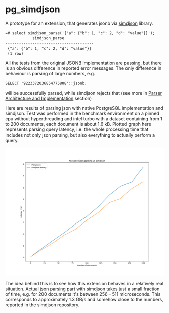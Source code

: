 # pg_simdjson

A prototype for an extension, that generates jsonb via [simdjson](https://github.com/lemire/simdjson) library.

```
=# select simdjson_parse('{"a": {"b": 1, "c": 2, "d": "value"}}');
            simdjson_parse
---------------------------------------
 {"a": {"b": 1, "c": 2, "d": "value"}}
 (1 row)
```

All the tests from the original JSONB implementation are passing, but there is
an obvious difference in reported error messages. The only difference in
behaviour is parsing of large numbers, e.g.

```
SELECT '9223372036854775808'::jsonb;
```

will be successfully parsed, while simdjson rejects that (see more in [Parser
Architecture and Implementation][1] section)

Here are results of parsing json with native PostgreSQL implementation and
simdjson. Test was performed in the benchmark environment on a pinned cpu
without hyperthreading and intel turbo with a dataset containing from 1 to 200
documents, each document is about 1.6 kB. Plotted graph here represents parsing
query latency, i.e. the whole processing time that includes not only json
parsing, but also everything to actually perform a query.

![benchmark](pg_simdjson.png?raw=true "Benchmark")

The idea behind this is to see how this extension behaves in a relatively real
situation. Actual json parsing part with simdjson takes just a small fraction
of time, e.g. for 200 documents it's between 256 – 511 microseconds. This
corresponds to approximately 1.3 GB/s and somehow close to the numbers,
reported in the simdjson repository.

[1]: https://arxiv.org/pdf/1902.08318.pdf
